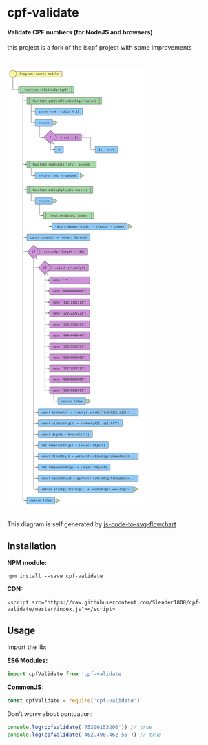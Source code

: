 # cpf-validate
#### Validate CPF numbers (for NodeJS and browsers)

this project is a fork of the iscpf project with some improvements
# ![cpf-validate](https://raw.githubusercontent.com/Slender1808/cpf-validate/master/flowchart.svg)
This diagram is self generated by [js-code-to-svg-flowchart](https://github.com/Bogdan-Lyashenko/js-code-to-svg-flowchart)
## Installation

**NPM module:**

```console
npm install --save cpf-validate
```

**CDN:**

```console
<script src="https://raw.githubusercontent.com/Slender1808/cpf-validate/master/index.js"></script>
```

## Usage

Import the lib:

**ES6 Modules:**

```js
import cpfValidate from 'cpf-validate'
```

**CommonJS:**

```js
const cpfValidate = require('cpf-validate')
```
Don't worry about pontuation:

```js
console.log(cpfValidate('75300153206')) // true
console.log(cpfValidate('462.498.462-55')) // true
```
